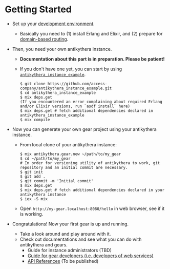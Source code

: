 # Getting Started

- Set up your [development environment](https://hexdocs.pm/antikythera/development_environment.html).
    - Basically you need to (1) install Erlang and Elixir, and (2) prepare for [domain-based routing](https://hexdocs.pm/antikythera/routing.html).
- Then, you need your own antikythera instance.
    - **Documentation about this part is in preparation. Please be patient!**
    - If you don't have one yet, you can start by using [`antikythera_instance_example`](https://github.com/access-company/antikythera_instance_example).

      ```
      $ git clone https://github.com/access-company/antikythera_instance_example.git
      $ cd antikythera_instance_example
      $ mix deps.get
      (If you encountered an error complaining about required Erlang and/or Elixir versions, run `asdf install` here)
      $ mix deps.get # fetch additional dependencies declared in antikythera_instance_example
      $ mix compile
      ```

- Now you can generate your own gear project using your antikythera instance.
    - From local clone of your antikythera instance:

      ```
      $ mix antikythera.gear.new ~/path/to/my_gear
      $ cd ~/path/to/my_gear
      # In order for versioning utility of antikythera to work, git repository and an initial commit are necessary.
      $ git init
      $ git add .
      $ git commit -m 'Initial commit'
      $ mix deps.get
      $ mix deps.get # fetch additional dependencies declared in your antikythera instance
      $ iex -S mix
      ```

    - Open `http://my-gear.localhost:8080/hello` in web browser, see if it is working.
- Congratulations! Now your first gear is up and running.
    - Take a look around and play around with it.
    - Check out documentations and see what you can do with antikythera and gears.
         - Guide for instance administrators[](./instance_administrators/) (TBD)
        - [Guide for gear developers (i.e. developers of web services)](https://hexdocs.pm/antikythera/gear_developers.html)
        - [API References](https://hexdocs.pm/antikythera/api-reference.html) (To be published)
